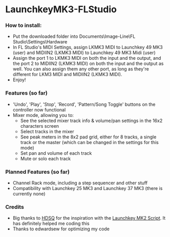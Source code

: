 # LaunchkeyMK3-FLStudio

### How to install: 
* Put the downloaded folder into Documents\Image-Line\FL Studio\Settings\Hardware
* In FL Studio's MIDI Settings, assign LKMK3 MIDI to Launchkey 49 MK3 (user) and MIDIIN2 (LKMK3 MIDI) to Launchkey 49 MK3 Midi (user)
* Assign the port 1 to LKMK3 MIDI on both the input and the output, and the port 2 to MIDIIN2 (LKMK3 MIDI) on both the input and the output as well. You can also assign them any other port, as long as they're different for LKM3 MIDI and MIDIIN2 (LKMK3 MIDI).
* Enjoy!

### Features (so far)
* 'Undo', 'Play', 'Stop', 'Record', 'Pattern/Song Toggle' buttons on the controller now functional
* Mixer mode, allowing you to: 
  * See the selected mixer track info & volume/pan settings in the 16x2 characters screen
  * Select tracks in the mixer 
  * See peak meters in the 8x2 pad grid, either for 8 tracks, a single track or the master (which can be changed in the settings for this mode)
  * Set pan and volume of each track
  * Mute or solo each track

### Planned Features (so far)
* Channel Rack mode, including a step sequencer and other stuff
* Compatibility with Launchkey 25 MK3 and Launchkey 37 MK3 (there is currently none)

### Credits
* Big thanks to [HDSQ](https://www.youtube.com/channel/UCPB_zkvsJKuIkCgEzoXtN3g) for the inspiration with the [Launchkey MK2 Script](https://github.com/MiguelGuthridge/Novation-LaunchKey-Mk2-Script). It has definitely helped me coding this
* Thanks to edwardsew for optimizing my code
